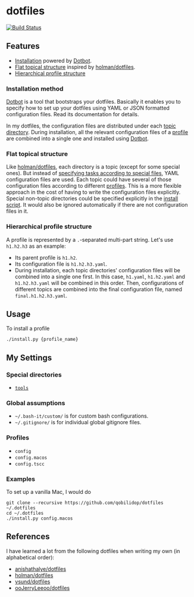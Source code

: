 # dotfiles

[![Build Status](https://travis-ci.org/qobilidop/dotfiles.svg?branch=master)](https://travis-ci.org/qobilidop/dotfiles)

## Features

- [Installation](#installation-method) powered by [Dotbot]. 
- [Flat topical structure](#flat-topical-structure) inspired by [holman/dotfiles].
- [Hierarchical profile structure](#hierarchical-profile-structure)

[Dotbot]: https://github.com/anishathalye/dotbot
[holman/dotfiles]: https://github.com/holman/dotfiles

### Installation method

[Dotbot] is a tool that bootstraps your dotfiles. Basically it enables you to specify how to set up your dotfiles using YAML or JSON formatted configuration files. Read its documentation for details.

In my dotfiles, the configuration files are distributed under each [topic directory](#flat-topical-structure). During installation, all the relevant configuration files of a [profile](#hierarchical-profile-structure) are combined into a single one and installed using [Dotbot].

### Flat topical structure

Like [holman/dotfiles](https://github.com/holman/dotfiles), each directory is a topic (except for some special ones). But instead of [specifying tasks according to special files](https://github.com/holman/dotfiles#components), YAML configuration files are used. Each topic could have several of those configuration files according to different [profiles](#hierarchical-profile-structure). This is a more flexible approach in the cost of having to write the configuration files explicitly. Special non-topic directories could be specified explicitly in the [install script](install.py). It would also be ignored automatically if there are not configuration files in it.

### Hierarchical profile structure

A profile is represented by a `.`-separated multi-part string. Let's use `h1.h2.h3` as an example:

- Its parent profile is `h1.h2`.
- Its configuration file is `h1.h2.h3.yaml`.
- During installation, each topic directories' configuration files will be combined into a single one first. In this case, `h1.yaml`, `h1.h2.yaml` and `h1.h2.h3.yaml` will be combined in this order. Then, configurations of different topics are combined into the final configuration file, named `final.h1.h2.h3.yaml`.

## Usage

To install a profile

```
./install.py {profile_name}
```

## My Settings

### Special directories

- [`tools`](tools)

### Global assumptions

- `~/.bash-it/custom/` is for custom bash configurations.
- `~/.gitignore/` is for individual global gitignore files.

### Profiles

- `config`
- `config.macos`
- `config.tscc`

### Examples

To set up a vanilla Mac, I would do
```
git clone --recursive https://github.com/qobilidop/dotfiles ~/.dotfiles
cd ~/.dotfiles
./install.py config.macos
```

## References

I have learned a lot from the following dotfiles when writing my own (in alphabetical order):

- [anishathalye/dotfiles]
- [holman/dotfiles]
- [vsund/dotfiles]
- [ooJerryLeeoo/dotfiles]

[anishathalye/dotfiles]: https://github.com/anishathalye/dotfiles
[holman/dotfiles]: https://github.com/holman/dotfiles
[vsund/dotfiles]: https://github.com/vsund/dotfiles
[ooJerryLeeoo/dotfiles]: https://github.com/ooJerryLeeoo/dotfiles
